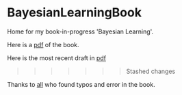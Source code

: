 
# BayesianLearningBook
Home for my book-in-progress 'Bayesian Learning'. 

Here is a [pdf](https://github.com/mattiasvillani/BayesianLearningBook/raw/main/pdf/BayesBook.pdf) of the book.

Here is the most recent draft in [pdf](https://github.com/mattiasvillani/BayesianLearningBook/raw/main/pdf/BayesBook.pdf)
>>>>>>> Stashed changes

Thanks to [all](/misc/halloferrors.md) who found typos and error in the book.

